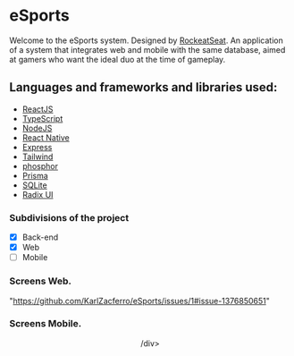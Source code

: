 # eSports

Welcome to the eSports system.
Designed by [RockeatSeat](https://www.rocketseat.com.br/). An application of a system that integrates web and mobile with the same database, aimed at gamers who want the ideal duo at the time of gameplay.

## Languages and frameworks and libraries used:
* [ReactJS](https://pt-br.reactjs.org/)
* [TypeScript](https://www.typescriptlang.org/)
* [NodeJS](https://nodejs.org/en/)
* [React Native](https://reactnative.dev/)
* [Express](https://expressjs.com/pt-br/)
* [Tailwind](https://tailwindcss.com/) 
* [phosphor](https://phosphoricons.com/)
* [Prisma](https://www.prisma.io/)
* [SQLite](https://www.sqlite.org/index.html)
* [Radix UI](https://www.radix-ui.com/)

### Subdivisions of the project
 - [X] Back-end
 - [X] Web
 - [ ] Mobile
 
### Screens Web.

"https://github.com/KarlZacferro/eSports/issues/1#issue-1376850651"

### Screens Mobile.
<div align="center"
<img src="https://github.com/KarlZacferro/eSports/issues/2#issue-1376851470" width="0px" />
/div>
